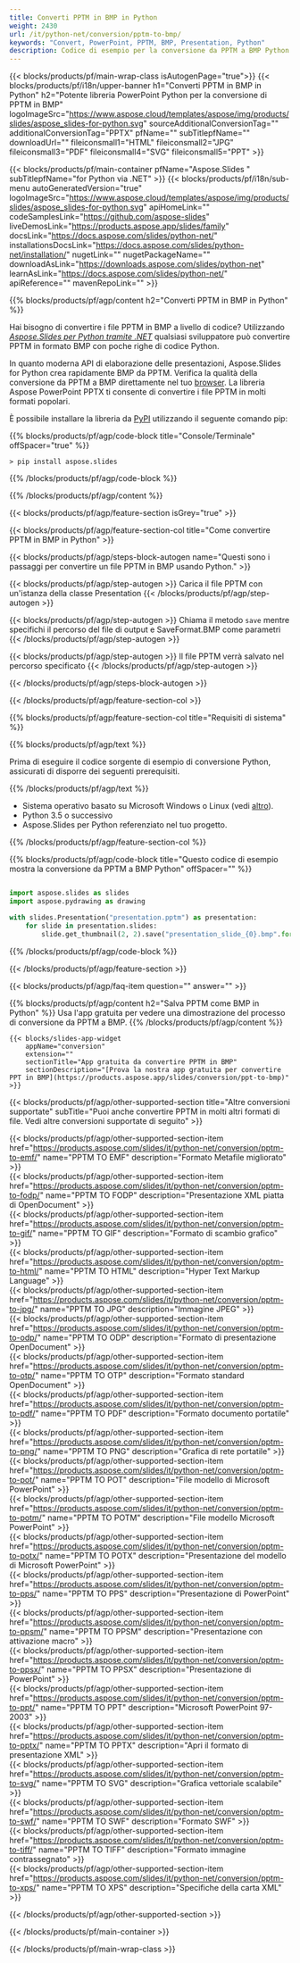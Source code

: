 ```yaml
---
title: Converti PPTM in BMP in Python
weight: 2430
url: /it/python-net/conversion/pptm-to-bmp/ 
keywords: "Convert, PowerPoint, PPTM, BMP, Presentation, Python"
description: Codice di esempio per la conversione da PPTM a BMP Python. Usa l'API Python di PowerPoint per la conversione batch di file PPTM in file BMP.
---
```


{{< blocks/products/pf/main-wrap-class isAutogenPage="true">}}
{{< blocks/products/pf/i18n/upper-banner h1="Converti PPTM in BMP in Python" h2="Potente libreria PowerPoint Python per la conversione di PPTM in BMP" logoImageSrc="https://www.aspose.cloud/templates/aspose/img/products/slides/aspose_slides-for-python.svg" sourceAdditionalConversionTag="" additionalConversionTag="PPTX" pfName="" subTitlepfName="" downloadUrl="" fileiconsmall1="HTML" fileiconsmall2="JPG" fileiconsmall3="PDF" fileiconsmall4="SVG" fileiconsmall5="PPT" >}}

{{< blocks/products/pf/main-container pfName="Aspose.Slides " subTitlepfName="for Python via .NET" >}}
{{< blocks/products/pf/i18n/sub-menu autoGeneratedVersion="true" logoImageSrc="https://www.aspose.cloud/templates/aspose/img/products/slides/aspose_slides-for-python.svg" apiHomeLink="" codeSamplesLink="https://github.com/aspose-slides" liveDemosLink="https://products.aspose.app/slides/family" docsLink="https://docs.aspose.com/slides/python-net/" installationsDocsLink="https://docs.aspose.com/slides/python-net/installation/" nugetLink="" nugetPackageName="" downloadAsLink="https://downloads.aspose.com/slides/python-net" learnAsLink="https://docs.aspose.com/slides/python-net/" apiReference="" mavenRepoLink="" >}}

{{% blocks/products/pf/agp/content h2="Converti PPTM in BMP in Python" %}}

Hai bisogno di convertire i file PPTM in BMP a livello di codice? Utilizzando [*Aspose.Slides per Python tramite .NET*](https://products.aspose.com/slides/it/python-net/) qualsiasi sviluppatore può convertire PPTM in formato BMP con poche righe di codice Python.

In quanto moderna API di elaborazione delle presentazioni, Aspose.Slides for Python crea rapidamente BMP da PPTM. Verifica la qualità della conversione da PPTM a BMP direttamente nel tuo [browser](https://products.aspose.app/slides/conversion). La libreria Aspose PowerPoint PPTX ti consente di convertire i file PPTM in molti formati popolari.

È possibile installare la libreria da [PyPI](https://pypi.org/project/Aspose.Slides/) utilizzando il seguente comando pip:

{{% blocks/products/pf/agp/code-block title="Console/Terminale" offSpacer="true" %}}

```console
> pip install aspose.slides

```

{{% /blocks/products/pf/agp/code-block %}}

{{% /blocks/products/pf/agp/content %}}

{{< blocks/products/pf/agp/feature-section isGrey="true" >}}

{{< blocks/products/pf/agp/feature-section-col title="Come convertire PPTM in BMP in Python" >}}

{{< blocks/products/pf/agp/steps-block-autogen name="Questi sono i passaggi per convertire un file PPTM in BMP usando Python." >}}

{{< blocks/products/pf/agp/step-autogen >}}
Carica il file PPTM con un'istanza della classe Presentation
{{< /blocks/products/pf/agp/step-autogen >}}

{{< blocks/products/pf/agp/step-autogen >}}
Chiama il metodo `save` mentre specifichi il percorso del file di output e SaveFormat.BMP come parametri
{{< /blocks/products/pf/agp/step-autogen >}}

{{< blocks/products/pf/agp/step-autogen >}}
Il file PPTM verrà salvato nel percorso specificato
{{< /blocks/products/pf/agp/step-autogen >}}

{{< /blocks/products/pf/agp/steps-block-autogen >}}

{{< /blocks/products/pf/agp/feature-section-col >}}

{{% blocks/products/pf/agp/feature-section-col title="Requisiti di sistema" %}}

{{% blocks/products/pf/agp/text %}}

 Prima di eseguire il codice sorgente di esempio di conversione Python, assicurati di disporre dei seguenti prerequisiti.

{{% /blocks/products/pf/agp/text %}}

- Sistema operativo basato su Microsoft Windows o Linux (vedi [altro](https://docs.aspose.com/slides/python-net/system-requirements/)).
- Python 3.5 o successivo
- Aspose.Slides per Python referenziato nel tuo progetto.

{{% /blocks/products/pf/agp/feature-section-col %}}

{{% blocks/products/pf/agp/code-block title="Questo codice di esempio mostra la conversione da PPTM a BMP Python" offSpacer="" %}}

```py

import aspose.slides as slides
import aspose.pydrawing as drawing

with slides.Presentation("presentation.pptm") as presentation:
    for slide in presentation.slides:
        slide.get_thumbnail(2, 2).save("presentation_slide_{0}.bmp".format(str(slide.slide_number)), drawing.imaging.ImageFormat.bmp)

```
{{% /blocks/products/pf/agp/code-block %}}

{{< /blocks/products/pf/agp/feature-section >}}

{{< blocks/products/pf/agp/faq-item question="" answer="" >}}
 
{{% blocks/products/pf/agp/content h2="Salva PPTM come BMP in Python" %}}
Usa l'app gratuita per vedere una dimostrazione del processo di conversione da PPTM a BMP. 
{{% /blocks/products/pf/agp/content %}}

<!-- aboutfile Starts -->

<!-- aboutfile Ends -->

    {{< blocks/slides-app-widget 
        appName="conversion"
        extension=""
        sectionTitle="App gratuita da convertire PPTM in BMP" 
        sectionDescription="[Prova la nostra app gratuita per convertire PPT in BMP](https://products.aspose.app/slides/conversion/ppt-to-bmp)" 
    >}}
    
{{< blocks/products/pf/agp/other-supported-section title="Altre conversioni supportate" subTitle="Puoi anche convertire PPTM in molti altri formati di file. Vedi altre conversioni supportate di seguito" >}}

{{< blocks/products/pf/agp/other-supported-section-item href="https://products.aspose.com/slides/it/python-net/conversion/pptm-to-emf/" name="PPTM TO EMF" description="Formato Metafile migliorato" >}}  
{{< blocks/products/pf/agp/other-supported-section-item href="https://products.aspose.com/slides/it/python-net/conversion/pptm-to-fodp/" name="PPTM TO FODP" description="Presentazione XML piatta di OpenDocument" >}}  
{{< blocks/products/pf/agp/other-supported-section-item href="https://products.aspose.com/slides/it/python-net/conversion/pptm-to-gif/" name="PPTM TO GIF" description="Formato di scambio grafico" >}}  
{{< blocks/products/pf/agp/other-supported-section-item href="https://products.aspose.com/slides/it/python-net/conversion/pptm-to-html/" name="PPTM TO HTML" description="Hyper Text Markup Language" >}}  
{{< blocks/products/pf/agp/other-supported-section-item href="https://products.aspose.com/slides/it/python-net/conversion/pptm-to-jpg/" name="PPTM TO JPG" description="Immagine JPEG" >}}  
{{< blocks/products/pf/agp/other-supported-section-item href="https://products.aspose.com/slides/it/python-net/conversion/pptm-to-odp/" name="PPTM TO ODP" description="Formato di presentazione OpenDocument" >}}  
{{< blocks/products/pf/agp/other-supported-section-item href="https://products.aspose.com/slides/it/python-net/conversion/pptm-to-otp/" name="PPTM TO OTP" description="Formato standard OpenDocument" >}}  
{{< blocks/products/pf/agp/other-supported-section-item href="https://products.aspose.com/slides/it/python-net/conversion/pptm-to-pdf/" name="PPTM TO PDF" description="Formato documento portatile" >}}  
{{< blocks/products/pf/agp/other-supported-section-item href="https://products.aspose.com/slides/it/python-net/conversion/pptm-to-png/" name="PPTM TO PNG" description="Grafica di rete portatile" >}}  
{{< blocks/products/pf/agp/other-supported-section-item href="https://products.aspose.com/slides/it/python-net/conversion/pptm-to-pot/" name="PPTM TO POT" description="File modello di Microsoft PowerPoint" >}}  
{{< blocks/products/pf/agp/other-supported-section-item href="https://products.aspose.com/slides/it/python-net/conversion/pptm-to-potm/" name="PPTM TO POTM" description="File modello Microsoft PowerPoint" >}}  
{{< blocks/products/pf/agp/other-supported-section-item href="https://products.aspose.com/slides/it/python-net/conversion/pptm-to-potx/" name="PPTM TO POTX" description="Presentazione del modello di Microsoft PowerPoint" >}}  
{{< blocks/products/pf/agp/other-supported-section-item href="https://products.aspose.com/slides/it/python-net/conversion/pptm-to-pps/" name="PPTM TO PPS" description="Presentazione di PowerPoint" >}}  
{{< blocks/products/pf/agp/other-supported-section-item href="https://products.aspose.com/slides/it/python-net/conversion/pptm-to-ppsm/" name="PPTM TO PPSM" description="Presentazione con attivazione macro" >}}  
{{< blocks/products/pf/agp/other-supported-section-item href="https://products.aspose.com/slides/it/python-net/conversion/pptm-to-ppsx/" name="PPTM TO PPSX" description="Presentazione di PowerPoint" >}}  
{{< blocks/products/pf/agp/other-supported-section-item href="https://products.aspose.com/slides/it/python-net/conversion/pptm-to-ppt/" name="PPTM TO PPT" description="Microsoft PowerPoint 97-2003" >}}  
{{< blocks/products/pf/agp/other-supported-section-item href="https://products.aspose.com/slides/it/python-net/conversion/pptm-to-pptx/" name="PPTM TO PPTX" description="Apri il formato di presentazione XML" >}}  
{{< blocks/products/pf/agp/other-supported-section-item href="https://products.aspose.com/slides/it/python-net/conversion/pptm-to-svg/" name="PPTM TO SVG" description="Grafica vettoriale scalabile" >}}  
{{< blocks/products/pf/agp/other-supported-section-item href="https://products.aspose.com/slides/it/python-net/conversion/pptm-to-swf/" name="PPTM TO SWF" description="Formato SWF" >}}  
{{< blocks/products/pf/agp/other-supported-section-item href="https://products.aspose.com/slides/it/python-net/conversion/pptm-to-tiff/" name="PPTM TO TIFF" description="Formato immagine contrassegnato" >}}  
{{< blocks/products/pf/agp/other-supported-section-item href="https://products.aspose.com/slides/it/python-net/conversion/pptm-to-xps/" name="PPTM TO XPS" description="Specifiche della carta XML" >}}  


{{< /blocks/products/pf/agp/other-supported-section >}}

{{< /blocks/products/pf/main-container >}}
    
{{< /blocks/products/pf/main-wrap-class >}}